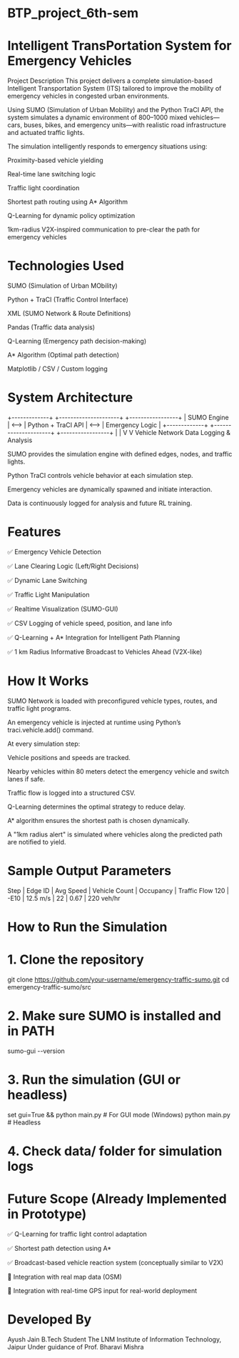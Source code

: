 # BTP_project_6th-sem
# Intelligent TransPortation System for Emergency Vehicles
 Project Description
This project delivers a complete simulation-based Intelligent Transportation System (ITS) tailored to improve the mobility of emergency vehicles in congested urban environments.

Using SUMO (Simulation of Urban Mobility) and the Python TraCI API, the system simulates a dynamic environment of 800–1000 mixed vehicles—cars, buses, bikes, and emergency units—with realistic road infrastructure and actuated traffic lights.

The simulation intelligently responds to emergency situations using:

Proximity-based vehicle yielding

Real-time lane switching logic

Traffic light coordination

Shortest path routing using A* Algorithm

Q-Learning for dynamic policy optimization

1km-radius V2X-inspired communication to pre-clear the path for emergency vehicles

# Technologies Used
SUMO (Simulation of Urban MObility)

Python + TraCI (Traffic Control Interface)

XML (SUMO Network & Route Definitions)

Pandas (Traffic data analysis)

Q-Learning (Emergency path decision-making)

A* Algorithm (Optimal path detection)

Matplotlib / CSV / Custom logging

# System Architecture
+-------------+      +---------------------+      +-----------------+
| SUMO Engine | <--> | Python + TraCI API  | <--> | Emergency Logic |
+-------------+      +---------------------+      +-----------------+
       |                        |
       V                        V
 Vehicle Network         Data Logging & Analysis

SUMO provides the simulation engine with defined edges, nodes, and traffic lights.

Python TraCI controls vehicle behavior at each simulation step.

Emergency vehicles are dynamically spawned and initiate interaction.

Data is continuously logged for analysis and future RL training.

# Features
✅ Emergency Vehicle Detection

✅ Lane Clearing Logic (Left/Right Decisions)

✅ Dynamic Lane Switching

✅ Traffic Light Manipulation

✅ Realtime Visualization (SUMO-GUI)

✅ CSV Logging of vehicle speed, position, and lane info

✅ Q-Learning + A* Integration for Intelligent Path Planning

✅ 1 km Radius Informative Broadcast to Vehicles Ahead (V2X-like)

# How It Works
SUMO Network is loaded with preconfigured vehicle types, routes, and traffic light programs.

An emergency vehicle is injected at runtime using Python’s traci.vehicle.add() command.

At every simulation step:

Vehicle positions and speeds are tracked.

Nearby vehicles within 80 meters detect the emergency vehicle and switch lanes if safe.

Traffic flow is logged into a structured CSV.

Q-Learning determines the optimal strategy to reduce delay.

A* algorithm ensures the shortest path is chosen dynamically.

A "1km radius alert" is simulated where vehicles along the predicted path are notified to yield.

#  Sample Output Parameters
Step | Edge ID | Avg Speed | Vehicle Count | Occupancy | Traffic Flow
120 | -E10 | 12.5 m/s | 22 | 0.67 | 220 veh/hr

# How to Run the Simulation
# 1. Clone the repository
git clone https://github.com/your-username/emergency-traffic-sumo.git
cd emergency-traffic-sumo/src

# 2. Make sure SUMO is installed and in PATH
sumo-gui --version

# 3. Run the simulation (GUI or headless)
set gui=True && python main.py     # For GUI mode (Windows)
python main.py                     # Headless

# 4. Check data/ folder for simulation logs

# Future Scope (Already Implemented in Prototype)
✅ Q-Learning for traffic light control adaptation

✅ Shortest path detection using A*

✅ Broadcast-based vehicle reaction system (conceptually similar to V2X)

📡 Integration with real map data (OSM)

🧠 Integration with real-time GPS input for real-world deployment

# Developed By
Ayush Jain
B.Tech Student
The LNM Institute of Information Technology, Jaipur
Under guidance of Prof. Bharavi Mishra
